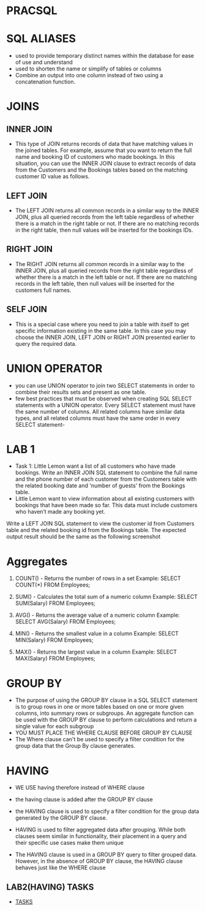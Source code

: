 # PRACSQL
# SQL ALIASES
- used to provide temporary distinct names within the database for ease of use and understand
- used to shorten the name or simplify of tables or columns
- Combine an output into one column instead of two using a concatenation function.

# JOINS
## INNER JOIN
- This type of JOIN returns records of data that have matching values in the joined tables. For example, assume that you want to return the full name and booking ID of customers who made bookings. In this situation, you can use the INNER JOIN clause to extract records of data from the Customers and the Bookings tables based on the matching customer ID value as follows.

## LEFT JOIN
- The LEFT JOIN returns all common records in a similar way to the INNER JOIN, plus all queried records from the left table regardless of whether there is a match in the right table or not. If there are no matching records in the right table, then null values will be inserted for the bookings IDs. 

## RIGHT JOIN
- The RIGHT JOIN returns all common records in a similar way to the INNER JOIN, plus all queried records from the right table regardless of whether there is a match in the left table or not. If there are no matching records in the left table, then null values will be inserted for the customers full names.

## SELF JOIN
- This is a special case where you need to join a table with itself to get specific information existing in the same table.  In this case you may choose the INNER JOIN, LEFT JOIN or RIGHT JOIN presented earlier to query the required data. 

# UNION OPERATOR
-  you can use UNION operator to join two SELECT statements in order to combine their results sets and present as one table.
- few best practices that must be observed when creating SQL SELECT statements with a UNION operator. Every SELECT statement must have the same number of columns. All related columns have similar data types, and all related columns must have the same order in every SELECT statement-

# LAB 1
- Task 1: Little Lemon want a list of all customers who have made bookings. Write an INNER JOIN SQL statement to combine the full name and the phone number of each customer from the Customers table with the related booking date and 'number of guests' from the Bookings table.
- Little Lemon want to view information about all existing customers with bookings that have been made so far. This data must include customers who haven’t made any booking yet. 

Write a LEFT JOIN SQL statement to view the customer id from Customers table and the related booking id from the Bookings table. The expected output result should be the same as the following screenshot

# Aggregates
1. COUNT() - Returns the number of rows in a set
Example: SELECT COUNT(*) FROM Employees;

2. SUM() - Calculates the total sum of a numeric column
Example: SELECT SUM(Salary) FROM Employees;

3. AVG() - Returns the average value of a numeric column
Example: SELECT AVG(Salary) FROM Employees;

4. MIN() - Returns the smallest value in a column
Example: SELECT MIN(Salary) FROM Employees;

5. MAX() - Returns the largest value in a column
Example: SELECT MAX(Salary) FROM Employees;

# GROUP BY
- The purpose of using the GROUP BY clause in a SQL SELECT statement is to group rows in one or more tables based on one or more given columns, into summary rows or subgroups. An aggregate function can be used with the GROUP BY clause to perform calculations and return a single value for each subgroup
- YOU MUST PLACE THE WHERE CLAUSE BEFORE GROUP BY CLAUSE
- The Where clause can't be used to specify a filter condition for the group data that the Group By clause generates.

# HAVING
- WE USE having therefore instead of WHERE clause
- the having clause is added after the GROUP BY clause
- the HAVING clause is used to specify a filter condition for the group data generated by the GROUP BY clause.
- HAVING is used to filter aggregated data after grouping. While both clauses seem similar in functionality, their placement in a query and their specific use cases make them unique

- The HAVING clause is used in a GROUP BY query to filter grouped data. However, in the absence of GROUP BY clause, the HAVING clause behaves just like the WHERE clause

## LAB2(HAVING) TASKS
- [TASKS](https://www.coursera.org/learn/database-structures-and-management-with-mysql/ungradedLab/eubbG/exercise-grouping-data) 
